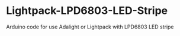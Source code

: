 Lightpack-LPD6803-LED-Stripe
============================

Arduino code for use Adalight or Lightpack with LPD6803 LED stripe
